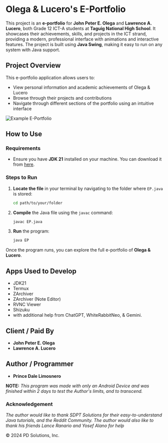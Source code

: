 
# Olega & Lucero's E-Portfolio

This project is an **e-portfolio** for **John Peter E. Olega** and **Lawrence A. Lucero**, both Grade 12 ICT-A students at **Taguig National High School**. It showcases their achievements, skills, and projects in the ICT strand, providing a modern, professional interface with animations and interactive features. The project is built using **Java Swing**, making it easy to run on any system with Java support.

## Project Overview

This e-portfolio application allows users to:
- View personal information and academic achievements of Olega & Lucero
- Browse through their projects and contributions
- Navigate through different sections of the portfolio using an intuitive interface

![Example E-Portfolio](https://logos-download.com/wp-content/uploads/2016/10/Java_logo_icon.png)

## How to Use

### Requirements
- Ensure you have **JDK 21** installed on your machine. You can download it from [here](https://www.oracle.com/java/technologies/javase/jdk21-archive-downloads.html).

### Steps to Run

1. **Locate the file** in your terminal by navigating to the folder where `EP.java` is stored:
   ```bash
   cd path/to/your/folder
   ```

2. **Compile** the Java file using the `javac` command:
   ```bash
   javac EP.java
   ```

3. **Run** the program:
   ```bash
   java EP
   ```

Once the program runs, you can explore the full e-portfolio of **Olega & Lucero**.

## Apps Used to Develop
- JDK21
- Termux
- ZArchiver
- ZArchiver (Note Editor)
- RVNC Viewer
- Shizuku
- with additional help from ChatGPT, WhiteRabbitNeo, & Gemini.

## Client / Paid By

- **John Peter E. Olega**
- **Lawrence A. Lucero**

## Author / Programmer

- **Prince Dale Limosnero**

**NOTE:** *This program was made with only an Android Device and was finished within 2 days to test the Author's limits, and to transcend.*

### Acknowledgement

*The author would like to thank SDPT Solutions for their easy-to-understand Java tutorials, and the Reddit Community. The author would also like to thank his friends Lance Ranario and Yosef Alano for help*

© 2024 PD Solutions, Inc.
